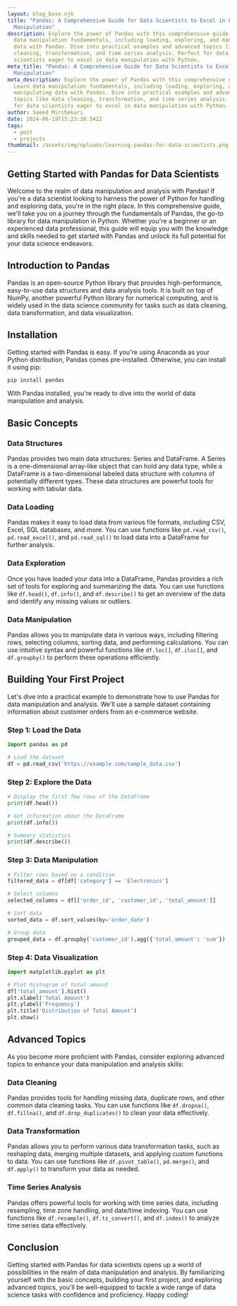 ```yaml
---
layout: blog_base.njk
title: "Pandas: A Comprehensive Guide for Data Scientists to Excel in Data
  Manipulation"
description: Explore the power of Pandas with this comprehensive guide. Learn
  data manipulation fundamentals, including loading, exploring, and manipulating
  data with Pandas. Dive into practical examples and advanced topics like data
  cleaning, transformation, and time series analysis. Perfect for data
  scientists eager to excel in data manipulation with Python.
meta_title: "Pandas: A Comprehensive Guide for Data Scientists to Excel in Data
  Manipulation"
meta_description: Explore the power of Pandas with this comprehensive guide.
  Learn data manipulation fundamentals, including loading, exploring, and
  manipulating data with Pandas. Dive into practical examples and advanced
  topics like data cleaning, transformation, and time series analysis. Perfect
  for data scientists eager to excel in data manipulation with Python.
author: Saeed Mirshekari
date: 2024-06-19T15:23:10.542Z
tags:
  - post
  - projects
thumbnail: /assets/img/uploads/learning-pandas-for-data-scientists.png
---
```

## Getting Started with Pandas for Data Scientists

Welcome to the realm of data manipulation and analysis with Pandas! If you're a data scientist looking to harness the power of Python for handling and exploring data, you're in the right place. In this comprehensive guide, we'll take you on a journey through the fundamentals of Pandas, the go-to library for data manipulation in Python. Whether you're a beginner or an experienced data professional, this guide will equip you with the knowledge and skills needed to get started with Pandas and unlock its full potential for your data science endeavors.

## Introduction to Pandas

Pandas is an open-source Python library that provides high-performance, easy-to-use data structures and data analysis tools. It is built on top of NumPy, another powerful Python library for numerical computing, and is widely used in the data science community for tasks such as data cleaning, data transformation, and data visualization.

## Installation

Getting started with Pandas is easy. If you're using Anaconda as your Python distribution, Pandas comes pre-installed. Otherwise, you can install it using pip:

```bash
pip install pandas
```

With Pandas installed, you're ready to dive into the world of data manipulation and analysis.

## Basic Concepts

### Data Structures
Pandas provides two main data structures: Series and DataFrame. A Series is a one-dimensional array-like object that can hold any data type, while a DataFrame is a two-dimensional labeled data structure with columns of potentially different types. These data structures are powerful tools for working with tabular data.

### Data Loading
Pandas makes it easy to load data from various file formats, including CSV, Excel, SQL databases, and more. You can use functions like `pd.read_csv()`, `pd.read_excel()`, and `pd.read_sql()` to load data into a DataFrame for further analysis.

### Data Exploration
Once you have loaded your data into a DataFrame, Pandas provides a rich set of tools for exploring and summarizing the data. You can use functions like `df.head()`, `df.info()`, and `df.describe()` to get an overview of the data and identify any missing values or outliers.

### Data Manipulation
Pandas allows you to manipulate data in various ways, including filtering rows, selecting columns, sorting data, and performing calculations. You can use intuitive syntax and powerful functions like `df.loc[]`, `df.iloc[]`, and `df.groupby()` to perform these operations efficiently.

## Building Your First Project

Let's dive into a practical example to demonstrate how to use Pandas for data manipulation and analysis. We'll use a sample dataset containing information about customer orders from an e-commerce website.

### Step 1: Load the Data
```python
import pandas as pd

# Load the dataset
df = pd.read_csv('https://example.com/sample_data.csv')
```

### Step 2: Explore the Data
```python
# Display the first few rows of the DataFrame
print(df.head())

# Get information about the DataFrame
print(df.info())

# Summary statistics
print(df.describe())
```

### Step 3: Data Manipulation
```python
# Filter rows based on a condition
filtered_data = df[df['category'] == 'Electronics']

# Select columns
selected_columns = df[['order_id', 'customer_id', 'total_amount']]

# Sort data
sorted_data = df.sort_values(by='order_date')

# Group data
grouped_data = df.groupby('customer_id').agg({'total_amount': 'sum'})
```

### Step 4: Data Visualization
```python
import matplotlib.pyplot as plt

# Plot histogram of total amount
df['total_amount'].hist()
plt.xlabel('Total Amount')
plt.ylabel('Frequency')
plt.title('Distribution of Total Amount')
plt.show()
```

## Advanced Topics

As you become more proficient with Pandas, consider exploring advanced topics to enhance your data manipulation and analysis skills:

### Data Cleaning
Pandas provides tools for handling missing data, duplicate rows, and other common data cleaning tasks. You can use functions like `df.dropna()`, `df.fillna()`, and `df.drop_duplicates()` to clean your data effectively.

### Data Transformation
Pandas allows you to perform various data transformation tasks, such as reshaping data, merging multiple datasets, and applying custom functions to data. You can use functions like `df.pivot_table()`, `pd.merge()`, and `df.apply()` to transform your data as needed.

### Time Series Analysis
Pandas offers powerful tools for working with time series data, including resampling, time zone handling, and date/time indexing. You can use functions like `df.resample()`, `df.tz_convert()`, and `df.index()` to analyze time series data effectively.

## Conclusion

Getting started with Pandas for data scientists opens up a world of possibilities in the realm of data manipulation and analysis. By familiarizing yourself with the basic concepts, building your first project, and exploring advanced topics, you'll be well-equipped to tackle a wide range of data science tasks with confidence and proficiency. Happy coding!

